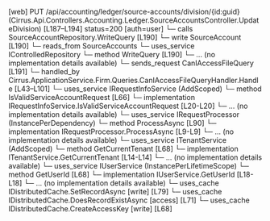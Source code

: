 [web] PUT /api/accounting/ledger/source-accounts/division/{id:guid}  (Cirrus.Api.Controllers.Accounting.Ledger.SourceAccountsController.UpdateDivision)  [L187–L194] status=200 [auth=user]
  └─ calls SourceAccountRepository.WriteQuery [L190]
  └─ write SourceAccount [L190]
    └─ reads_from SourceAccounts
  └─ uses_service IControlledRepository<SourceAccount>
    └─ method WriteQuery [L190]
      └─ ... (no implementation details available)
  └─ sends_request CanIAccessFileQuery [L191]
    └─ handled_by Cirrus.ApplicationService.Firm.Queries.CanIAccessFileQueryHandler.Handle [L43–L101]
      └─ uses_service IRequestInfoService (AddScoped)
        └─ method IsValidServiceAccountRequest [L66]
          └─ implementation IRequestInfoService.IsValidServiceAccountRequest [L20-L20]
          └─ ... (no implementation details available)
      └─ uses_service IRequestProcessor (InstancePerDependency)
        └─ method ProcessAsync [L90]
          └─ implementation IRequestProcessor.ProcessAsync [L9-L9]
          └─ ... (no implementation details available)
      └─ uses_service ITenantService (AddScoped)
        └─ method GetCurrentTenant [L68]
          └─ implementation ITenantService.GetCurrentTenant [L14-L14]
          └─ ... (no implementation details available)
      └─ uses_service IUserService (InstancePerLifetimeScope)
        └─ method GetUserId [L68]
          └─ implementation IUserService.GetUserId [L18-L18]
          └─ ... (no implementation details available)
      └─ uses_cache IDistributedCache.SetRecordAsync [write] [L79]
      └─ uses_cache IDistributedCache.DoesRecordExistAsync [access] [L71]
      └─ uses_cache IDistributedCache.CreateAccessKey [write] [L68]

